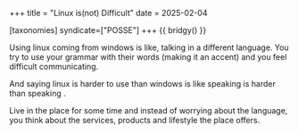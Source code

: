 +++
title = "Linux is(not) Difficult"
date = 2025-02-04

[taxonomies]
syndicate=["POSSE"]
+++
{{ bridgy() }}

Using linux coming from windows is like, talking in a different language. You try to use your grammar with their words (making it an accent) and you feel difficult communicating. 

And saying linux is harder to use than windows is like speaking <insert foreign language here> is harder than speaking <insert your language here>. 

Live in the place for some time and instead of worrying about the language, you think about the services, products and lifestyle the place offers.

